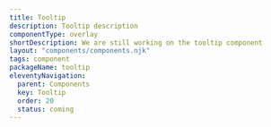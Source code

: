 ```yaml
---
title: Tooltip
description: Tooltip description
componentType: overlay
shortDescription: We are still working on the tooltip component
layout: "components/components.njk"
tags: component
packageName: tooltip
eleventyNavigation:
  parent: Components
  key: Tooltip
  order: 20
  status: coming
---
```


